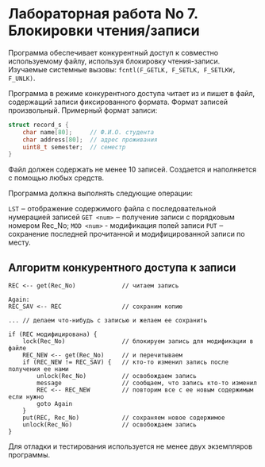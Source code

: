 # Лабораторная работа No 7. Блокировки чтения/записи

Программа обеспечивает конкурентный доступ к совместно используемому файлу, используя блокировку чтения-записи. Изучаемые системные вызовы: `fcntl(F_GETLK, F_SETLK, F_SETLKW, F_UNLK)`.

Программа в режиме конкурентного доступа читает из и пишет в файл, содержащий записи фиксированного формата. Формат записей произвольный. Примерный формат записи:

```c
struct record_s {
    char name[80];     // Ф.И.О. студента
    char address[80];  // адрес проживания
    uint8_t semester;  // семестр
}
```

Файл должен содержать не менее 10 записей. Создается и наполняется с помощью любых средств.

Программа должна выполнять следующие операции:

`LST` ‒ отображение содержимого файла с последовательной нумерацией записей
`GET <num>` ‒ получение записи с порядковым номером Rec_No;
`MOD <num>` - модификация полей записи
`PUT` ‒ сохранение последней прочитанной и модифицированной записи по месту.

## Алгоритм конкурентного доступа к записи

```
REC <-- get(Rec_No)             // читаем запись

Again:
REC_SAV <-- REC                 // сохраним копию

... // делаем что-нибудь с записью и желаем ее сохранить

if (REC модифицирована) {
    lock(Rec_No)                // блокируем запись для модификации в файле
    REC_NEW <-- get(Rec_No)     // и перечитываем
    if (REC_NEW != REC_SAV) {   // кто-то изменил запись после получения ее нами
        unlock(Rec_No)          // освобождаем запись
        message                 // сообщаем, что запись кто-то изменил
        REC <-- REC_NEW         // повторим все с ее новым содержимым если нужно
        goto Again
    }
    put(REC, Rec_No)            // сохраняем новое содержимое
    unlock(Rec_No)              // освобождаем запись
}

```

Для отладки и тестирования используется не менее двух экземпляров программы.
